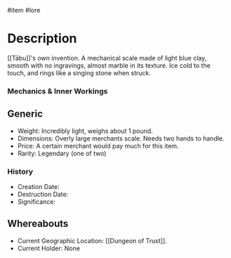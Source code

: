 #item #lore 
# Description
[[Tābu]]'s own invention. A mechanical scale made of light blue clay, smooth with no ingravings, almost marble in its texture.
Ice cold to the touch, and rings like a singing stone when struck.

### Mechanics & Inner Workings


## Generic
- Weight: Incredibly light, weighs about 1 pound.
- Dimensions: Overly large merchants scale. Needs two hands to handle.
- Price: A certain merchant would pay much for this item.
- Rarity: Legendary (one of two)

### History
- Creation Date:
- Destruction Date:
- Significance:

## Whereabouts
- Current Geographic Location: [[Dungeon of Trust]].
- Current Holder: None